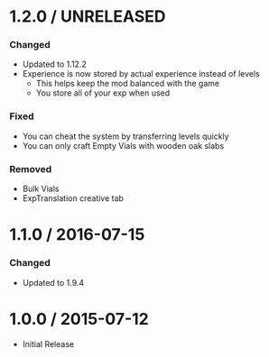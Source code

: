 # 1.2.0 / UNRELEASED
 ### Changed
- Updated to 1.12.2
- Experience is now stored by actual experience instead of levels
  - This helps keep the mod balanced with the game
  - You store all of your exp when used
### Fixed
- You can cheat the system by transferring levels quickly
- You can only craft Empty Vials with wooden oak slabs
### Removed
- Bulk Vials
- ExpTranslation creative tab

# 1.1.0 / 2016-07-15
 ### Changed
- Updated to 1.9.4

# 1.0.0 / 2015-07-12
- Initial Release
